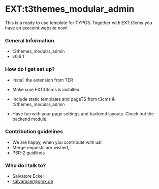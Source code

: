# EXT:t3themes_modular_admin #

This is a ready to use template for TYPO3. Together with EXT:t3cms you have an execelnt website now!

### General Information ###

* t3themes_modular_admin
* v0.9.1

### How do I get set up? ###

* Install the extension from TER
* Make sure EXT:t3cms is installed
* Include static templates and pageTS from t3cms & t3themes_modular_admin

* Have fun with your page settings and backend layouts. Check out the backend module.

### Contribution guidelines ###

* We are happy, when you contribute with us!
* Merge requests are wished,
* PSR-2 guidlines

### Who do I talk to? ###

* Salvatore Eckel
* salvaracer@gmx.de